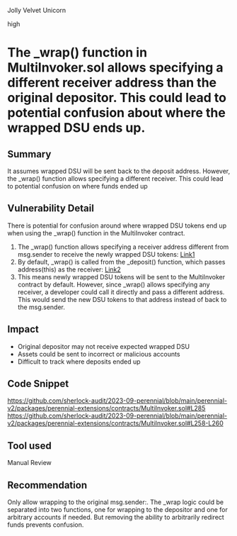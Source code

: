 Jolly Velvet Unicorn

high

# The _wrap() function in MultiInvoker.sol allows specifying a different receiver address than the original depositor. This could lead to potential confusion about where the wrapped DSU ends up.
## Summary
It assumes wrapped DSU will be sent back to the deposit address. However, the _wrap() function allows specifying a different receiver. This could lead to potential confusion on where funds ended up
## Vulnerability Detail
There is potential for confusion around where wrapped DSU tokens end up when using the _wrap() function in the MultiInvoker contract.
1. The _wrap() function allows specifying a receiver address different from msg.sender to receive the newly wrapped DSU tokens: [Link1](https://github.com/sherlock-audit/2023-09-perennial/blob/main/perennial-v2/packages/perennial-extensions/contracts/MultiInvoker.sol#L285)
2. By default, _wrap() is called from the _deposit() function, which passes address(this) as the receiver: [Link2](https://github.com/sherlock-audit/2023-09-perennial/blob/main/perennial-v2/packages/perennial-extensions/contracts/MultiInvoker.sol#L258-L260)
3. This means newly wrapped DSU tokens will be sent to the MultiInvoker contract by default.
However, since _wrap() allows specifying any receiver, a developer could call it directly and pass a different address. This would send the new DSU tokens to that address instead of back to the msg.sender.


## Impact
- Original depositor may not receive expected wrapped DSU
- Assets could be sent to incorrect or malicious accounts
- Difficult to track where deposits ended up
## Code Snippet
https://github.com/sherlock-audit/2023-09-perennial/blob/main/perennial-v2/packages/perennial-extensions/contracts/MultiInvoker.sol#L285
https://github.com/sherlock-audit/2023-09-perennial/blob/main/perennial-v2/packages/perennial-extensions/contracts/MultiInvoker.sol#L258-L260

## Tool used

Manual Review

## Recommendation
Only allow wrapping to the original msg.sender:. The _wrap logic could be separated into two functions, one for wrapping to the depositor and one for arbitrary accounts if needed. But removing the ability to arbitrarily redirect funds prevents confusion.